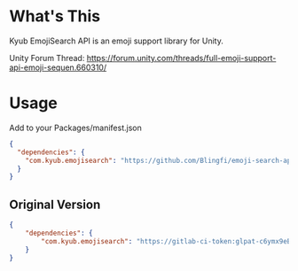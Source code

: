 # What's This

Kyub EmojiSearch API is an emoji support library for Unity.

Unity Forum Thread:
https://forum.unity.com/threads/full-emoji-support-api-emoji-sequen.660310/

# Usage

Add to your Packages/manifest.json

```json
{
  "dependencies": {
    "com.kyub.emojisearch": "https://github.com/Blingfi/emoji-search-api.git?path=/Assets/KyubEmojiSearchAPI",
  }
}
```

## Original Version


```json
{
    "dependencies": {
        "com.kyub.emojisearch": "https://gitlab-ci-token:glpat-c6ymx9eBXkdQhFhCMaLg@gitlab.com/KyubInteractive/kyublibs.git#com.kyub.emojisearch-1.1.5",
    }
}
```
